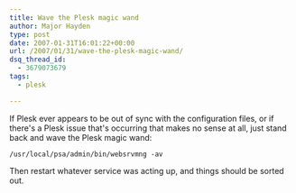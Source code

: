 ```yaml
---
title: Wave the Plesk magic wand
author: Major Hayden
type: post
date: 2007-01-31T16:01:22+00:00
url: /2007/01/31/wave-the-plesk-magic-wand/
dsq_thread_id:
  - 3679073679
tags:
  - plesk

---
```

If Plesk ever appears to be out of sync with the configuration files, or if there's a Plesk issue that's occurring that makes no sense at all, just stand back and wave the Plesk magic wand:

`/usr/local/psa/admin/bin/websrvmng -av`

Then restart whatever service was acting up, and things should be sorted out.
